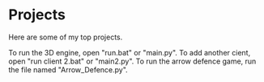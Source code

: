 # Projects
Here are some of my top projects.

To run the 3D engine, open "run.bat" or "main.py". To add another cient, open "run client 2.bat" or "main2.py".
To run the arrow defence game, run the file named "Arrow_Defence.py".
